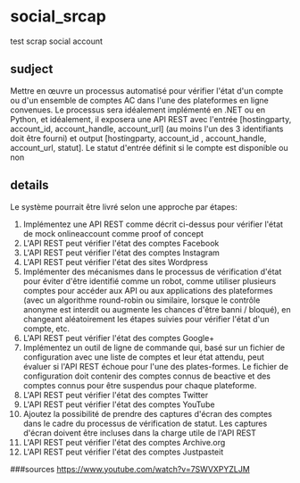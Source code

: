 # social_srcap
test scrap social account

## sudject
Mettre en œuvre un processus automatisé pour vérifier l'état d'un compte ou d'un ensemble de comptes AC dans l'une des plateformes en ligne convenues.
Le processus sera idéalement implémenté en .NET ou en Python, et idéalement, il exposera une API REST avec l'entrée 
[hostingparty, account_id, account_handle, account_url] (au moins l'un des 3 identifiants doit être fourni) 
et output [hostingparty, account_id , account_handle, account_url, statut]. Le statut d'entrée définit si le compte est disponible ou non

## details
Le système pourrait être livré selon une approche par étapes: 
1. Implémentez une API REST comme décrit ci-dessus pour vérifier l'état de mock onlineaccount comme proof of concept
2. L'API REST peut vérifier l'état des comptes Facebook
3. L'API REST peut vérifier l'état des comptes Instagram
4. L'API REST peut vérifier l'état des sites Wordpress
5. Implémenter des mécanismes dans le processus de vérification d'état pour éviter d'être identifié comme un robot, comme utiliser plusieurs comptes pour accéder aux API ou aux applications des plateformes (avec un algorithme round-robin ou similaire, lorsque le contrôle anonyme est interdit ou augmente les chances d'être banni / bloqué), en changeant aléatoirement les étapes suivies pour vérifier l'état d'un compte, etc.
6. L'API REST peut vérifier l'état des comptes Google+
7. Implémentez un outil de ligne de commande qui, basé sur un fichier de configuration avec une liste de comptes et leur état attendu, peut évaluer si l'API REST échoue pour l'une des plates-formes. Le fichier de configuration doit contenir des comptes connus de beactive et des comptes connus pour être suspendus pour chaque plateforme.
8. L'API REST peut vérifier l'état des comptes Twitter
9. L'API REST peut vérifier l'état des comptes YouTube
10. Ajoutez la possibilité de prendre des captures d'écran des comptes dans le cadre du processus de vérification de statut. Les captures d'écran doivent être incluses dans la charge utile de l'API REST
11. L'API REST peut vérifier l'état des comptes Archive.org
12. L'API REST peut vérifier l'état des comptes Justpasteit

###sources
https://www.youtube.com/watch?v=7SWVXPYZLJM
